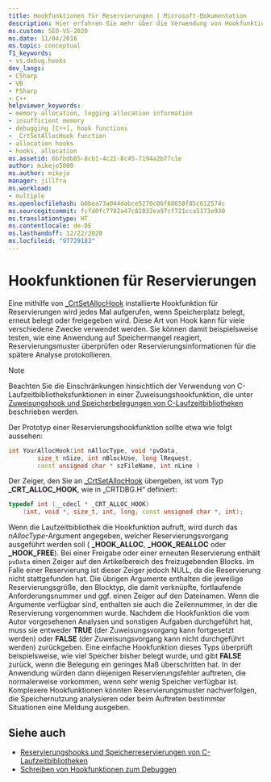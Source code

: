 ```yaml
---
title: Hookfunktionen für Reservierungen | Microsoft-Dokumentation
description: Hier erfahren Sie mehr über die Verwendung von Hookfunktionen für Reservierungen, die mit „_CrtSetAllocHook“ installiert werden, wenn Sie CRT-Debugging (C Run-Time, C-Laufzeit) in Visual Studio ausführen müssen.
ms.custom: SEO-VS-2020
ms.date: 11/04/2016
ms.topic: conceptual
f1_keywords:
- vs.debug.hooks
dev_langs:
- CSharp
- VB
- FSharp
- C++
helpviewer_keywords:
- memory allocation, logging allocation information
- insufficient memory
- debugging [C++], hook functions
- _CrtSetAllocHook function
- allocation hooks
- hooks, allocation
ms.assetid: 6bfbdb65-8cb1-4c21-8c45-7194a2b77c1e
author: mikejo5000
ms.author: mikejo
manager: jillfra
ms.workload:
- multiple
ms.openlocfilehash: b0bea73a044dabce5270c06f68658f85c612574c
ms.sourcegitcommit: fcfd0fc7702a47c81832ea97cf721cca5173e930
ms.translationtype: HT
ms.contentlocale: de-DE
ms.lasthandoff: 12/22/2020
ms.locfileid: "97729183"
---
```

# <a name="allocation-hook-functions"></a>Hookfunktionen für Reservierungen
Eine mithilfe von [_CrtSetAllocHook](/cpp/c-runtime-library/reference/crtsetallochook) installierte Hookfunktion für Reservierungen wird jedes Mal aufgerufen, wenn Speicherplatz belegt, erneut belegt oder freigegeben wird. Diese Art von Hook kann für viele verschiedene Zwecke verwendet werden. Sie können damit beispielsweise testen, wie eine Anwendung auf Speichermangel reagiert, Reservierungsmuster überprüfen oder Reservierungsinformationen für die spätere Analyse protokollieren.

> [!NOTE]
> Beachten Sie die Einschränkungen hinsichtlich der Verwendung von C-Laufzeitbibliotheksfunktionen in einer Zuweisungshookfunktion, die unter [Zuweisungshook und Speicherbelegungen von C-Laufzeitbibliotheken](../debugger/allocation-hooks-and-c-run-time-memory-allocations.md) beschrieben werden.

 Der Prototyp einer Reservierungshookfunktion sollte etwa wie folgt aussehen:

```cpp
int YourAllocHook(int nAllocType, void *pvData,
        size_t nSize, int nBlockUse, long lRequest,
        const unsigned char * szFileName, int nLine )
```

 Der Zeiger, den Sie an [_CrtSetAllocHook](/cpp/c-runtime-library/reference/crtsetallochook) übergeben, ist vom Typ **_CRT_ALLOC_HOOK**, wie in „CRTDBG.H“ definiert:

```cpp
typedef int (__cdecl * _CRT_ALLOC_HOOK)
    (int, void *, size_t, int, long, const unsigned char *, int);
```

 Wenn die Laufzeitbibliothek die Hookfunktion aufruft, wird durch das *nAllocType*-Argument angegeben, welcher Reservierungsvorgang ausgeführt werden soll ( **_HOOK_ALLOC**, **_HOOK_REALLOC** oder **_HOOK_FREE**). Bei einer Freigabe oder einer erneuten Reservierung enthält `pvData` einen Zeiger auf den Artikelbereich des freizugebenden Blocks. Im Falle einer Reservierung ist dieser Zeiger jedoch NULL, da die Reservierung nicht stattgefunden hat. Die übrigen Argumente enthalten die jeweilige Reservierungsgröße, den Blocktyp, die damit verknüpfte, fortlaufende Anforderungsnummer und ggf. einen Zeiger auf den Dateinamen. Wenn die Argumente verfügbar sind, enthalten sie auch die Zeilennummer, in der die Reservierung vorgenommen wurde. Nachdem die Hookfunktion die vom Autor vorgesehenen Analysen und sonstigen Aufgaben durchgeführt hat, muss sie entweder **TRUE** (der Zuweisungsvorgang kann fortgesetzt werden) oder **FALSE** (der Zuweisungsvorgang kann nicht durchgeführt werden) zurückgeben. Eine einfache Hookfunktion dieses Typs überprüft beispielsweise, wie viel Speicher bisher belegt wurde, und gibt **FALSE** zurück, wenn die Belegung ein geringes Maß überschritten hat. In der Anwendung würden dann diejenigen Reservierungsfehler auftreten, die normalerweise vorkommen, wenn sehr wenig Speicher verfügbar ist. Komplexere Hookfunktionen könnten Reservierungsmuster nachverfolgen, die Speichernutzung analysieren oder beim Auftreten bestimmter Situationen eine Meldung ausgeben.

## <a name="see-also"></a>Siehe auch

- [Reservierungshooks und Speicherreservierungen von C-Laufzeitbibliotheken](../debugger/allocation-hooks-and-c-run-time-memory-allocations.md)
- [Schreiben von Hookfunktionen zum Debuggen](../debugger/debug-hook-function-writing.md)